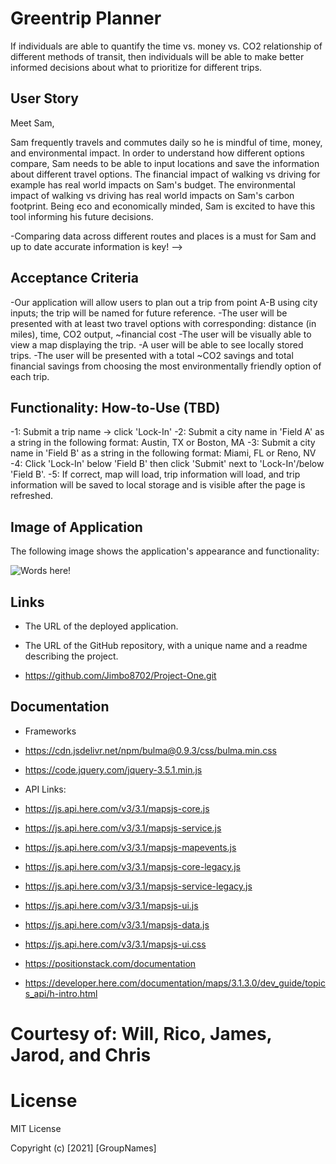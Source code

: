 # Greentrip Planner

If individuals are able to quantify the time vs. money vs. CO2 relationship of different methods of transit, then individuals will be able to make better informed decisions about what to prioritize for different trips.

## User Story

Meet Sam,

Sam frequently travels and commutes daily so he is mindful of time, money, and environmental impact. In order to understand how different options compare, Sam needs to be able to input locations and save the information about different travel options. The financial impact of walking vs driving for example has real world impacts on Sam's budget. The environmental impact of walking vs driving has real world impacts on Sam's carbon footprint. Being eco and economically minded, Sam is excited to have this tool informing his future decisions.
<!-- Sam is a busy person who must travel often for both work and pleasure. Sam loves the environment and wishes to keep his carbon footprint as low as possible while still planning a cost effective and time efficient trip. For work Sam drives a work vehicle which requires different fuel, and is never sure what gas stations may have it available. Sam is concerned with saving money and his Understanding the cost of a vacation, must include the financial impact of getting around -->
-Comparing data across different routes and places is a must for Sam and up to date accurate information is key! -->

## Acceptance Criteria

-Our application will allow users to plan out a trip from point A-B using city inputs; the trip will be named for future reference.
-The user will be presented with at least two travel options with corresponding: distance (in miles), time, CO2 output, ~financial cost
-The user will be visually able to view a map displaying the trip.
-A user will be able to see locally stored trips.
-The user will be presented with a total ~CO2 savings and total financial savings from choosing the most environmentally friendly option of each trip.

## Functionality: How-to-Use (TBD)

-1: Submit a trip name -> click 'Lock-In'
-2: Submit a city name in 'Field A' as a string in the following format: Austin, TX or Boston, MA
-3: Submit a city name in 'Field B' as a string in the following format: Miami, FL or Reno, NV
-4: Click 'Lock-In' below 'Field B' then click 'Submit' next to 'Lock-In'/below 'Field B'.
-5: If correct, map will load, trip information will load, and trip information will be saved to local storage and is visible after the page is refreshed.

## Image of Application

The following image shows the application's appearance and functionality:

![Words here!](./assets/Mockup.png)

## Links

- The URL of the deployed application.

- The URL of the GitHub repository, with a unique name and a readme describing the project.
-   https://github.com/Jimbo8702/Project-One.git

## Documentation

- Frameworks
-   https://cdn.jsdelivr.net/npm/bulma@0.9.3/css/bulma.min.css
-   https://code.jquery.com/jquery-3.5.1.min.js

- API Links:
-   https://js.api.here.com/v3/3.1/mapsjs-core.js
-   https://js.api.here.com/v3/3.1/mapsjs-service.js
-   https://js.api.here.com/v3/3.1/mapsjs-mapevents.js
-   https://js.api.here.com/v3/3.1/mapsjs-core-legacy.js
-   https://js.api.here.com/v3/3.1/mapsjs-service-legacy.js
-   https://js.api.here.com/v3/3.1/mapsjs-ui.js
-   https://js.api.here.com/v3/3.1/mapsjs-data.js
-   https://js.api.here.com/v3/3.1/mapsjs-ui.css
-   https://positionstack.com/documentation
-   https://developer.here.com/documentation/maps/3.1.3.0/dev_guide/topics_api/h-intro.html

# Courtesy of: Will, Rico, James, Jarod, and Chris

# License

MIT License

Copyright (c) [2021] [GroupNames]
